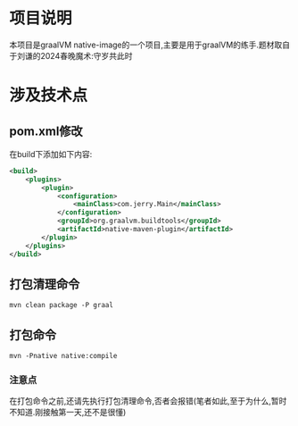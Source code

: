 # 项目说明
本项目是graalVM native-image的一个项目,主要是用于graalVM的练手.题材取自于刘谦的2024春晚魔术:守岁共此时
# 涉及技术点
## pom.xml修改
在build下添加如下内容:

```xml
<build>
    <plugins>
        <plugin>
            <configuration>
                <mainClass>com.jerry.Main</mainClass>
            </configuration>
            <groupId>org.graalvm.buildtools</groupId>
            <artifactId>native-maven-plugin</artifactId>
        </plugin>
    </plugins>
</build>
```

## 打包清理命令

`mvn clean package -P graal`

## 打包命令

`mvn -Pnative native:compile`

### 注意点

在打包命令之前,还请先执行打包清理命令,否者会报错(笔者如此,至于为什么,暂时不知道.刚接触第一天,还不是很懂)
